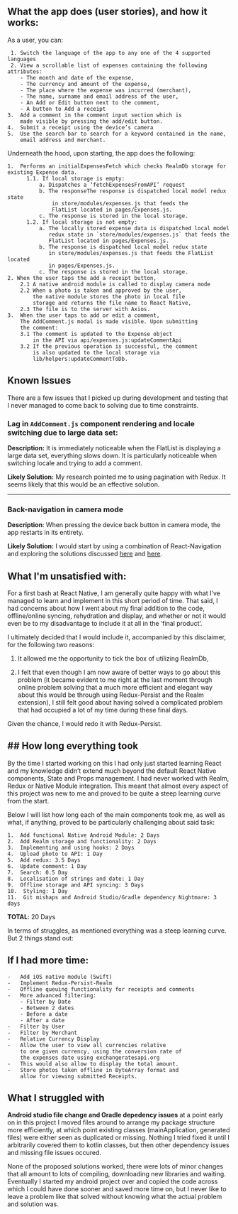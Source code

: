 ﻿## What the app does (user stories), and how it works:

As a user, you can:

     1. Switch the language of the app to any one of the 4 supported languages
     2. View a scrollable list of expenses containing the following attributes:
    	- The month and date of the expense,
    	- The currency and amount of the expense,
    	- The place where the expense was incurred (merchant),
    	- The name, surname and email address of the user,
    	- An Add or Edit button next to the comment,
    	- A button to Add a receipt
    3.  Add a comment in the comment input section which is
    	made visible by pressing the add/edit button.
    4.  Submit a receipt using the device’s camera
    5.  Use the search bar to search for a keyword contained in the name,
    	email address and merchant.

Underneath the hood, upon starting, the app does the following:

    1.  Performs an initialExpensesFetch which checks RealmDb storage for existing Expense data.
    	  1.1. If local storage is empty:
    		  a. Dispatches a ‘fetchExpensesFromAPI’ request
    		  b. The responseThe response is dispatched local model redux state
    		      in store/modules/expenses.js that feeds the
    		      FlatList located in pages/Expenses.js.
    		  c. The response is stored in the local storage.
    	  1.2. If local storage is not empty:
    		  a. The locally stored expense data is dispatched local model
    		     redux state in `store/modules/expenses.js` that feeds the
    		     FlatList located in pages/Expenses.js.
    		  b. The response is dispatched local model redux state
    		     in store/modules/expenses.js that feeds the FlatList located
    		     in pages/Expenses.js.
    		  c. The response is stored in the local storage.
    2. When the user taps the add a receipt button,
        2.1 A native android module is called to display camera mode
        2.2 When a photo is taken and approved by the user,
    	    the native module stores the photo in local file
    	    storage and returns the file name to React Native,
    	2.3 The file is to the server with Axios.
    3.  When the user taps to add or edit a comment,
        The AddComment.js modal is made visible. Upon submitting
        the comment:
        3.1 The comment is updated to the Expense object
    	    in the API via api/expenses.js:updateCommentApi
        3.2 If the previous operation is successful, the comment
    	    is also updated to the local storage via
    	    lib/helpers:updateCommentToDb.

## Known Issues

There are a few issues that I picked up during development and testing that I never managed to come back to solving due to time constraints.

### Lag in `AddComment.js` component rendering and locale switching due to large data set:

**Description:**
It is immediately noticeable when the FlatList is displaying a large data set, everything slows down. It is particularly noticeable when switching locale and trying to add a comment.

**Likely Solution:**
My research pointed me to using pagination with Redux. It seems likely that this would be an effective solution.

---

### Back-navigation in camera mode

**Description**:
When pressing the device back button in camera mode, the app restarts in its entirety.

**Likely Solution:**
I would start by using a combination of React-Navigation and exploring the solutions discussed [here](https://stackoverflow.com/questions/45031085/react-native-device-back-button-handling) and [here](https://medium.com/building-with-react-native/android-back-button-handling-in-react-native-apps-1x08-e3acb0990011).

## What I'm unsatisfied with:

For a first bash at React Native, I am generally quite happy with what I’ve managed to learn and implement in this short period of time. That said, I had concerns about how I went about my final addition to the code, offline/online syncing, rehydration and display, and whether or not it would even be to my disadvantage to include it at all in the ‘final product’.

I ultimately decided that I would include it, accompanied by this disclaimer, for the following two reasons:

1.  It allowed me the opportunity to tick the box of utilizing RealmDb,

2.  I felt that even though I am now aware of better ways to go about this problem (it became evident to me right at the last moment through online problem solving that a much more efficient and elegant way about this would be through using Redux-Persist and the Realm extension), I still felt good about having solved a complicated problem that had occupied a lot of my time during these final days.

Given the chance, I would redo it with Redux-Persist.

## ## How long everything took

By the time I started working on this I had only just started learning React and my knowledge didn’t extend much beyond the default React Native components, State and Props management. I had never worked with Realm, Redux or Native Module integration. This meant that almost every aspect of this project was new to me and proved to be quite a steep learning curve from the start.

Below I will list how long each of the main components took me, as well as what, if anything, proved to be particularly challenging about said task:

    1.  Add functional Native Android Module: 2 Days
    2.  Add Realm storage and functionality: 2 Days
    3.  Implementing and using hooks: 2 Days
    4.  Upload photo to API: 1 Day
    5.  Add redux: 3.5 Days
    6.  Update comment: 1 Day
    7.  Search: 0.5 Day
    8.  Localisation of strings and date: 1 Day
    9.  Offline storage and API syncing: 3 Days
    10.  Styling: 1 Day
    11.  Git mishaps and Android Studio/Gradle dependency Nightmare: 3 days

**TOTAL**: 20 Days

In terms of struggles, as mentioned everything was a steep learning curve. But 2 things stand out:

## If I had more time:

    -   Add iOS native module (Swift)
    -   Implement Redux-Persist-Realm
    -   Offline queuing functionality for receipts and comments
    -   More advanced filtering:
    	- Filter by Date
        - Between 2 dates
        - Before a date
        - After a date
    -   Filter by User
    -   Filter by Merchant
    -   Relative Currency Display
    -   Allow the user to view all currencies relative
        to one given currency, using the conversion rate of
        the expenses date using exchangeratesapi.org
    -   This would also allow to display the total amount.
    -   Store photos taken offline in ByteArray format and
        allow for viewing submitted Receipts.

## What I struggled with

**Android studio file change and Gradle depedency issues**
at a point early on in this project I moved files around to arrange my package structure more efficiently, at which point existing classes (mainApplication, generated files) were either seen as duplicated or missing. Nothing I tried fixed it until I arbitrarily covered them to kotlin classes, but then other dependency issues and missing file issues occured.
  
None of the proposed solutions worked, there were lots of minor changes that all amount to lots of compiling, downloading new libraries and waiting. Eventually I started my android project over and copied the code across which I could have done sooner and saved more time on, but I never like to leave a problem like that solved without knowing what the actual problem and solution was.
